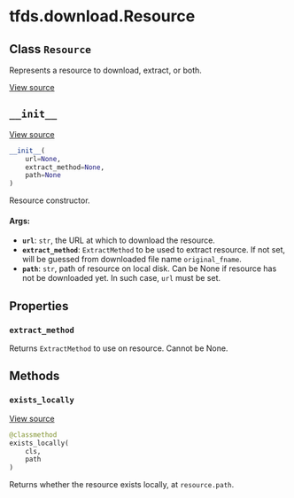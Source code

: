<div itemscope itemtype="http://developers.google.com/ReferenceObject">
<meta itemprop="name" content="tfds.download.Resource" />
<meta itemprop="path" content="Stable" />
<meta itemprop="property" content="extract_method"/>
<meta itemprop="property" content="__init__"/>
<meta itemprop="property" content="exists_locally"/>
</div>

# tfds.download.Resource

## Class `Resource`

Represents a resource to download, extract, or both.

<a target="_blank" href="https://github.com/tensorflow/datasets/tree/master/tensorflow_datasets/core/download/resource.py">View
source</a>

<!-- Placeholder for "Used in" -->


<h2 id="__init__"><code>__init__</code></h2>

<a target="_blank" href="https://github.com/tensorflow/datasets/tree/master/tensorflow_datasets/core/download/resource.py">View
source</a>

``` python
__init__(
    url=None,
    extract_method=None,
    path=None
)
```

Resource constructor.

#### Args:

*   <b>`url`</b>: `str`, the URL at which to download the resource.
*   <b>`extract_method`</b>: `ExtractMethod` to be used to extract resource. If
    not set, will be guessed from downloaded file name `original_fname`.
*   <b>`path`</b>: `str`, path of resource on local disk. Can be None if
    resource has not be downloaded yet. In such case, `url` must be set.

## Properties

<h3 id="extract_method"><code>extract_method</code></h3>

Returns `ExtractMethod` to use on resource. Cannot be None.

## Methods

<h3 id="exists_locally"><code>exists_locally</code></h3>

<a target="_blank" href="https://github.com/tensorflow/datasets/tree/master/tensorflow_datasets/core/download/resource.py">View
source</a>

``` python
@classmethod
exists_locally(
    cls,
    path
)
```

Returns whether the resource exists locally, at `resource.path`.
